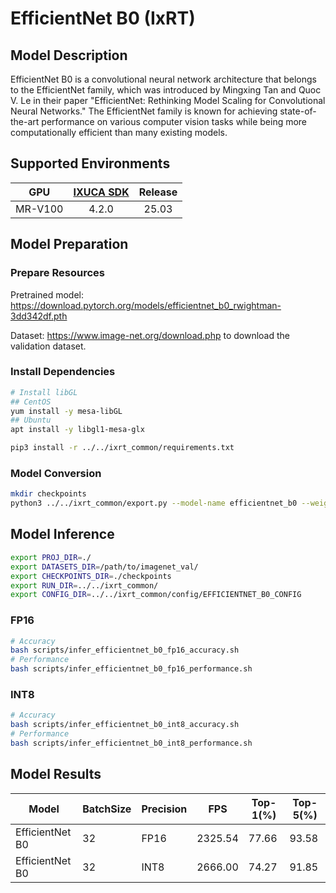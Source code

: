 # EfficientNet B0 (IxRT)

## Model Description

EfficientNet B0 is a convolutional neural network architecture that belongs to the EfficientNet family, which was introduced by Mingxing Tan and Quoc V. Le in their paper "EfficientNet: Rethinking Model Scaling for Convolutional Neural Networks." The EfficientNet family is known for achieving state-of-the-art performance on various computer vision tasks while being more computationally efficient than many existing models.

## Supported Environments

| GPU    | [IXUCA SDK](https://gitee.com/deep-spark/deepspark#%E5%A4%A9%E6%95%B0%E6%99%BA%E7%AE%97%E8%BD%AF%E4%BB%B6%E6%A0%88-ixuca) | Release |
| :----: | :----: | :----: |
| MR-V100 | 4.2.0     |  25.03  |

## Model Preparation

### Prepare Resources

Pretrained model: <https://download.pytorch.org/models/efficientnet_b0_rwightman-3dd342df.pth>

Dataset: <https://www.image-net.org/download.php> to download the validation dataset.

### Install Dependencies

```bash
# Install libGL
## CentOS
yum install -y mesa-libGL
## Ubuntu
apt install -y libgl1-mesa-glx

pip3 install -r ../../ixrt_common/requirements.txt
```

### Model Conversion

```bash
mkdir checkpoints
python3 ../../ixrt_common/export.py --model-name efficientnet_b0 --weight /path/to/efficientnet_b0_rwightman-3dd342df.pth --output checkpoints/efficientnet_b0.onnx
```

## Model Inference

```bash
export PROJ_DIR=./
export DATASETS_DIR=/path/to/imagenet_val/
export CHECKPOINTS_DIR=./checkpoints
export RUN_DIR=../../ixrt_common/
export CONFIG_DIR=../../ixrt_common/config/EFFICIENTNET_B0_CONFIG
```

### FP16

```bash
# Accuracy
bash scripts/infer_efficientnet_b0_fp16_accuracy.sh
# Performance
bash scripts/infer_efficientnet_b0_fp16_performance.sh
```

### INT8

```bash
# Accuracy
bash scripts/infer_efficientnet_b0_int8_accuracy.sh
# Performance
bash scripts/infer_efficientnet_b0_int8_performance.sh
```

## Model Results

| Model           | BatchSize | Precision | FPS     | Top-1(%) | Top-5(%) |
|-----------------|-----------|-----------|---------|----------|----------|
| EfficientNet B0 | 32        | FP16      | 2325.54 | 77.66    | 93.58    |
| EfficientNet B0 | 32        | INT8      | 2666.00 | 74.27    | 91.85    |
